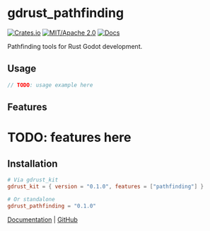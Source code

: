 # gdrust_pathfinding

[![Crates.io](https://img.shields.io/crates/v/gdrust_pathfinding)](https://crates.io/crates/gdrust_pathfinding)
[![MIT/Apache 2.0](https://img.shields.io/badge/license-MIT-blue.svg)](LICENSE)
[![Docs](https://docs.rs/gdrust_pathfinding/badge.svg)](https://docs.rs/gdrust_pathfinding)

Pathfinding tools for Rust Godot development.

## Usage

```rust
// TODO: usage example here
```

## Features

# TODO: features here

## Installation

```toml
# Via gdrust_kit
gdrust_kit = { version = "0.1.0", features = ["pathfinding"] }

# Or standalone
gdrust_pathfinding = "0.1.0"
```

[Documentation](https://docs.rs/gdrust_pathfinding) | [GitHub](https://github.com/robotnik-dev/gdrust_kit)